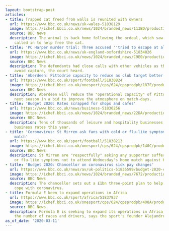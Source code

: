 ```yaml
---
layout: bootstrap-post
articles:
- title: Trapped cat freed from walls is reunited with owners
  url: https://www.bbc.co.uk/news/uk-wales-51838129
  image: https://ichef.bbci.co.uk/news/1024/branded_news/113BD/production/_111198507_cat1.jpg
  source: BBC News
  description: The animal is back home following the ordeal, which saw fire crews
    called in to help free the cat.
- title: 'PC Harper murder trial: Three accused ''tried to escape at all costs'''
  url: https://www.bbc.co.uk/news/uk-england-oxfordshire-51834826
  image: https://ichef.bbci.co.uk/news/1024/branded_news/C9E0/production/_111208615_42624a2b-2da8-4abe-952e-4c6d6bf88235.jpg
  source: BBC News
  description: The defendants had close calls with other vehicles as they tried to
    avoid capture, the court heard.
- title: 'Aberdeen: Pittodrie capacity to reduce as club target better atmosphere'
  url: https://www.bbc.co.uk/sport/football/51830824
  image: https://ichef.bbci.co.uk/onesport/cps/624/cpsprodpb/187F/production/_111217260_19797280.jpg
  source: BBC News
  description: Aberdeen will reduce the "operational capacity" of Pittodrie to 15,500
    next season in a bid to improve the atmosphere on match-days.
- title: 'Budget 2020: Rates scrapped for shops and cafes'
  url: https://www.bbc.co.uk/news/business-51836256
  image: https://ichef.bbci.co.uk/news/1024/branded_news/22DA/production/_111222980_gettyimages-1067910228.jpg
  source: BBC News
  description: Tens of thousands of leisure and hospitality businesses will not pay
    business rates this year.
- title: 'Coronavirus: St Mirren ask fans with cold or flu-like symptoms to miss Hearts
    match'
  url: https://www.bbc.co.uk/sport/football/51838213
  image: https://ichef.bbci.co.uk/onesport/cps/624/cpsprodpb/140C/production/_111223150_19729827.jpg
  source: BBC News
  description: St Mirren are "respectfully" asking any supporter suffering from cold
    or flu-like symptoms not to attend Wednesday's home match against Hearts.
- title: 'Budget 2020: Chancellor on coronavirus sick pay changes'
  url: https://www.bbc.co.uk/news/av/uk-politics-51835599/budget-2020-chancellor-on-coronavirus-sick-pay-changes
  image: https://ichef.bbci.co.uk/news/1024/branded_news/7672/production/_111222303_p0869ghb.jpg
  source: BBC News
  description: The chancellor sets out a £1bn three-point plan to help the UK economy
    cope with coronavirus.
- title: Formula E keen to expand operations in Africa
  url: https://www.bbc.co.uk/sport/africa/51837837
  image: https://ichef.bbci.co.uk/onesport/cps/624/cpsprodpb/408A/production/_111222561_marraeprix.jpg
  source: BBC News
  description: Formula E is seeking to expand its operations in Africa, both regarding
    the number of races and drivers, says the sport's founder Alejandro Agag.
as_of_date: '2020-03-11'
---
```


